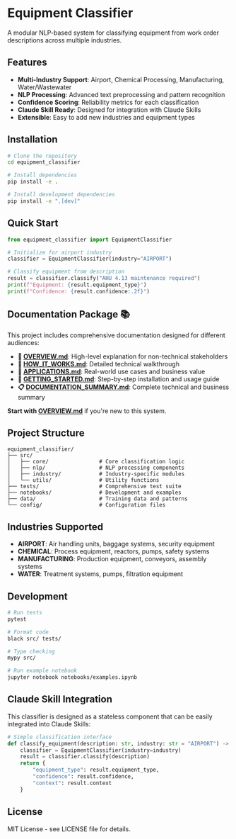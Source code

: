 # Equipment Classifier

A modular NLP-based system for classifying equipment from work order descriptions across multiple industries.

## Features

- **Multi-Industry Support**: Airport, Chemical Processing, Manufacturing, Water/Wastewater
- **NLP Processing**: Advanced text preprocessing and pattern recognition
- **Confidence Scoring**: Reliability metrics for each classification
- **Claude Skill Ready**: Designed for integration with Claude Skills
- **Extensible**: Easy to add new industries and equipment types

## Installation

```bash
# Clone the repository
cd equipment_classifier

# Install dependencies
pip install -e .

# Install development dependencies
pip install -e ".[dev]"
```

## Quick Start

```python
from equipment_classifier import EquipmentClassifier

# Initialize for airport industry
classifier = EquipmentClassifier(industry="AIRPORT")

# Classify equipment from description
result = classifier.classify("AHU 4.13 maintenance required")
print(f"Equipment: {result.equipment_type}")
print(f"Confidence: {result.confidence:.2f}")
```

## Documentation Package 📚

This project includes comprehensive documentation designed for different audiences:

- **📖 [OVERVIEW.md](OVERVIEW.md)**: High-level explanation for non-technical stakeholders
- **🔧 [HOW_IT_WORKS.md](HOW_IT_WORKS.md)**: Detailed technical walkthrough
- **💼 [APPLICATIONS.md](APPLICATIONS.md)**: Real-world use cases and business value
- **🚀 [GETTING_STARTED.md](GETTING_STARTED.md)**: Step-by-step installation and usage guide
- **📋 [DOCUMENTATION_SUMMARY.md](DOCUMENTATION_SUMMARY.md)**: Complete technical and business summary

**Start with [OVERVIEW.md](OVERVIEW.md)** if you're new to this system.

## Project Structure

```
equipment_classifier/
├── src/
│   ├── core/                # Core classification logic
│   ├── nlp/                 # NLP processing components
│   ├── industry/            # Industry-specific modules
│   └── utils/               # Utility functions
├── tests/                   # Comprehensive test suite
├── notebooks/               # Development and examples
├── data/                    # Training data and patterns
└── config/                  # Configuration files
```

## Industries Supported

- **AIRPORT**: Air handling units, baggage systems, security equipment
- **CHEMICAL**: Process equipment, reactors, pumps, safety systems
- **MANUFACTURING**: Production equipment, conveyors, assembly systems
- **WATER**: Treatment systems, pumps, filtration equipment

## Development

```bash
# Run tests
pytest

# Format code
black src/ tests/

# Type checking
mypy src/

# Run example notebook
jupyter notebook notebooks/examples.ipynb
```

## Claude Skill Integration

This classifier is designed as a stateless component that can be easily integrated into Claude Skills:

```python
# Simple classification interface
def classify_equipment(description: str, industry: str = "AIRPORT") -> dict:
    classifier = EquipmentClassifier(industry=industry)
    result = classifier.classify(description)
    return {
        "equipment_type": result.equipment_type,
        "confidence": result.confidence,
        "context": result.context
    }
```

## License

MIT License - see LICENSE file for details.
